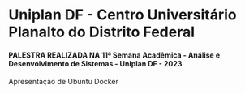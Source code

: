  # Uniplan DF - Centro Universitário Planalto do Distrito Federal
#### PALESTRA REALIZADA NA 11ª Semana Acadêmica - Análise e Desenvolvimento de Sistemas - Uniplan DF - 2023
Apresentação de Ubuntu Docker

